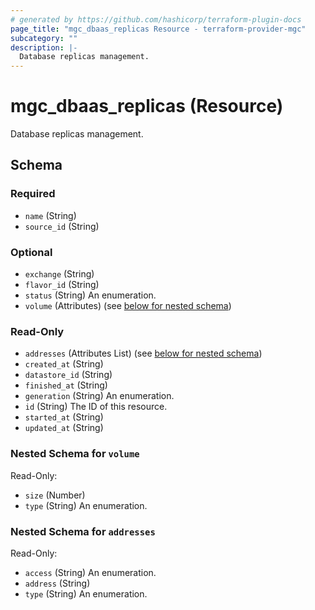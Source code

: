 ```yaml
---
# generated by https://github.com/hashicorp/terraform-plugin-docs
page_title: "mgc_dbaas_replicas Resource - terraform-provider-mgc"
subcategory: ""
description: |-
  Database replicas management.
---
```


# mgc_dbaas_replicas (Resource)

Database replicas management.



<!-- schema generated by tfplugindocs -->
## Schema

### Required

- `name` (String)
- `source_id` (String)

### Optional

- `exchange` (String)
- `flavor_id` (String)
- `status` (String) An enumeration.
- `volume` (Attributes) (see [below for nested schema](#nestedatt--volume))

### Read-Only

- `addresses` (Attributes List) (see [below for nested schema](#nestedatt--addresses))
- `created_at` (String)
- `datastore_id` (String)
- `finished_at` (String)
- `generation` (String) An enumeration.
- `id` (String) The ID of this resource.
- `started_at` (String)
- `updated_at` (String)

<a id="nestedatt--volume"></a>
### Nested Schema for `volume`

Read-Only:

- `size` (Number)
- `type` (String) An enumeration.


<a id="nestedatt--addresses"></a>
### Nested Schema for `addresses`

Read-Only:

- `access` (String) An enumeration.
- `address` (String)
- `type` (String) An enumeration.
